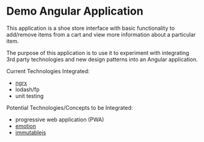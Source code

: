 # Demo Angular Application

This application is a shoe store interface with basic functionality to add/remove items from a cart and view more information about a particular item.

The purpose of this application is to use it to experiment with integrating 3rd party technologies and new design patterns into an Angular application.

Current Technologies Integrated:
- [ngrx](https://github.com/ngrx)
- lodash/fp
- unit testing

Potential Technologies/Concepts to be Integrated:
- progressive web application (PWA)
- [emotion](https://emotion.sh)
- [immutablejs](https://facebook.github.io/immutable-js)

